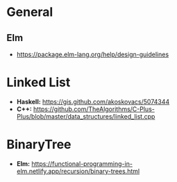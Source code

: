 # General
## Elm
- https://package.elm-lang.org/help/design-guidelines

# Linked List

- **Haskell:** https://gis.github.com/akoskovacs/5074344
- **C++:** https://github.com/TheAlgorithms/C-Plus-Plus/blob/master/data_structures/linked_list.cpp

# BinaryTree

- **Elm:** https://functional-programming-in-elm.netlify.app/recursion/binary-trees.html
